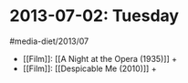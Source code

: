 #  2013-07-02: Tuesday
#media-diet/2013/07

* [[Film]]: [[A Night at the Opera (1935)]] +
* [[Film]]: [[Despicable Me (2010)]] +
